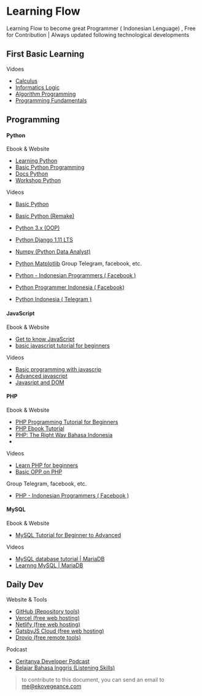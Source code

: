 
# Learning Flow
Learning Flow to become great Programmer ( Indonesian Lenguage) , Free for Contribution | Always updated following technological developments



## First Basic Learning

Vidoes

* [Calculus](https://youtube.com/playlist?list=PLjRBWix725xofaT0Kbdal47q1Ql6whoIP)
* [Informatics Logic](https://youtube.com/playlist?list=PLjRBWix725xq67E2gFActUxVZ72To-VM_)
* [Algorithm Programming](https://youtube.com/playlist?list=PLjRBWix725xrVtr7q2Asm5LdTmTNSbH8A)
* [Programming Fundamentals](https://youtube.com/playlist?list=PLjRBWix725xqahfUnpBMo5LlaYjvId_2I)

## Programming

#### Python

Ebook & Website

* [Learning Python](https://belajarpython.com/)
* [Basic Python Programming](https://www.pythonindo.com/tutorial-python-dasar/)
* [Docs Python](https://docs.python.org/id/3.8/tutorial/)
* [Workshop Python](http://sakti.github.io/python101/) 

Videos
* [Basic Python](https://youtube.com/playlist?list=PLZS-MHyEIRo59lUBwU-XHH7Ymmb04ffOY)
* [Basic Python (Remake)](https://youtube.com/playlist?list=PLZS-MHyEIRo7cgStrKAMhgnOT66z2qKz1)
* [Python 3.x (OOP)](https://youtube.com/playlist?list=PLZS-MHyEIRo7ab0-EveSvf4CLdyOECMm0)
* [Python Django 1.11 LTS](https://youtube.com/playlist?list=PLZS-MHyEIRo6p_RwsWntxMO5QAqIHHHld)
* [Numpy (Python Data Analyst)](https://youtube.com/playlist?list=PLZS-MHyEIRo6V6C2PHEx2Lt0hWIB_cL58)
* [Python Matplotlib](https://youtube.com/playlist?list=PLZS-MHyEIRo5UL5A8YqUO-6hy-aDfQWW-)
Group Telegram, facebook, etc.

* [Python - Indonesian Programmers \( Facebook \)](https://web.facebook.com/groups/1547113062220560)
* [Python Programmer Indonesia \( Facebook\)](https://web.facebook.com/groups/445344566423339)
* [Python Indonesia \( Telegram \)](https://t.me/pythonID)

#### JavaScript

Ebook & Website

* [Get to know JavaScript](http://masputih.com/2013/01/ebook-gratis-mengenal-javascript)
* [basic javascript tutorial for beginners](https://www.petanikode.com/tutorial/javascript/)

Videos

* [Basic programming with javascrip](https://youtube.com/playlist?list=PLFIM0718LjIWXagluzROrA-iBY9eeUt4w)
* [Advanced javascript](https://youtube.com/playlist?list=PLFIM0718LjIUGpY8wmE41W7rTJo_3Y46-)
* [Javasript and DOM](https://youtube.com/playlist?list=PLFIM0718LjIWB3YRoQbQh82ZewAGtE2-3)

#### PHP

Ebook & Website

* [PHP Programming Tutorial for Beginners](https://www.petanikode.com/tutorial/php)
* [PHP Ebook Tutorial](http://www.ilmuwebsite.com/ebook-php-free-download)
* [PHP: The Right Way Bahasa Indonesia](http://id.phptherightway.com/#site-header/)
* 
Videos

* [Learn PHP for beginners](https://youtube.com/playlist?list=PLFIM0718LjIUqXfmEIBE3-uzERZPh3vp6)
* [Basic OPP on PHP](https://youtube.com/playlist?list=PLFIM0718LjIWvxxll-6wLXrC_16h_Bl_p)

Group Telegram, facebook, etc.

* [PHP - Indonesian Programmers \( Facebook \)](https://web.facebook.com/groups/191445930907235)

#### MySQL

Ebook & Website

* [MySQL Tutorial for Beginner to Advanced](https://umardanny.com/tutorial-mysql-untuk-pemula-hingga-mahir-ebook-download-pdf/)

Videos

* [MySQL database tutorial \| MariaDB](https://youtube.com/playlist?list=PL2O3HdJI4voGs6CiEUPXwt1fhLLqu30E_)
* [Learnng MySQL \| MariaDB](https://youtube.com/playlist?list=PLF82-I80PwDN7KSzsJOmd8mwHYe4aAqfF)

## Daily Dev

Website & Tools
* [GitHub (Repository tools)](https://github.com/)
* [Vercel (free web hosting)](https://vercel.com/)
* [Netlify (free web hosting)](https://www.netlify.com/)
* [GatsbyJS Cloud (free web hosting)](https://gatsbyjs.org/)
* [Drovio (free remote tools)](https://www.drovio.com/)


Podcast

* [Ceritanya Developer Podcast](https://podcasts.google.com/feed/aHR0cHM6Ly9hbmNob3IuZm0vcy8zMDM0OGQ0L3BvZGNhc3QvcnNz?sa=X&ved=2ahUKEwj70uTl3YfyAhWGh_0HHaOACCgQ9sEGegQIARAE)
* [Belajar Bahasa Inggris \(Listening Skills\)](https://podcasts.google.com/feed/aHR0cHM6Ly9hbmNob3IuZm0vcy9kYWEzZTY0L3BvZGNhc3QvcnNz?sa=X&ved=0CAoQ9sEGahcKEwjgqouq3ofyAhUAAAAAHQAAAAAQDw)



>to contribute to this document, you can send an email to me@ekovegeance.com

